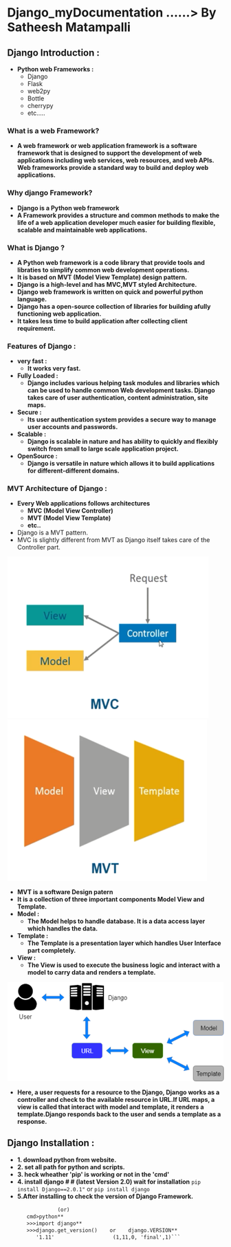 # Django_myDocumentation   ......> By Satheesh Matampalli
## Django Introduction :

* **Python web Frameworks :**
  * Django
  * Flask
  * web2py
  * Bottle
  * cherrypy
  * etc.....
### What is a web Framework?
 * **A web framework or web application framework is a software framework that is designed to support the development of web applications including web services, web resources, and web APIs. Web frameworks provide a standard way to build and deploy web applications.**
 
### Why django Framework?
 * **Django is a Python web framework**
 * **A Framework provides a structure and common methods to make the life of a web application developer much easier for building    flexible, scalable and maintainable web applications.**

### What is Django ?

* **A Python web framework is a code library that provide tools and libraties to simplify common web development operations.**
* **It is based on MVT (Model View Template) design pattern.**
* **Django is a high-level and has MVC,MVT styled Architecture.**
* **Django web framework is written on quick and powerful python language.**
* **Django has a open-source collection of libraries for building afully functioning web application.**
* **It takes less time to build application after collecting client requirement.**

### Features of Django :

 * **very fast  :**
   * **It works very fast.**
 * **Fully Loaded  :**
   * **Django includes various helping task modules and libraries which can be used to handle common Web development tasks. Django takes care of user authentication, content administration, site maps.**
 * **Secure  :**
   * **Its user authentication system provides a secure way to manage user accounts and passwords.**
 * **Scalable  :**
   * **Django is scalable in nature and has ability to quickly and flexibly switch from small to large scale application project.**
* **OpenSource  :**
  * **Django is versatile in nature which allows it to build applications for different-different domains.**
  

### MVT Architecture of Django  :

* **Every Web applications follows architectures**
  * **MVC (Model View Controller)**
  * **MVT (Model View Template)**
  * **etc..**
* Django is a MVT pattern.
* MVC is slightly different from MVT as Django itself takes care of the Controller part.
<img src='mvc.PNG' alt='mvc' />

<img src='mvt1.PNG' alt='mvc' />



* **MVT is a software Design patern**
* **It is a collection of three important components Model View and Template.**
* **Model  :**
  * **The Model helps to handle database. It is a data access layer which handles the data.**
* **Template  :**
  * **The Template is a presentation layer which handles User Interface part completely.**
* **View  :**
  * **The View is used to execute the business logic and interact with a model to carry data and renders a template.**

<img src='mvt.png' alt='mvt' />
  
* **Here, a user requests for a resource to the Django, Django works as a controller and check to the available resource in URL.If URL maps, a view is called that interact with model and template, it renders a template.Django responds back to the user and sends a template as a response.**

## **Django Installation :**
  * **1. download python from website.**
  * **2. set all path for python and scripts.**
  * **3. heck wheather 'pip' is working or not in the 'cmd'**
  * **4. install django # # (latest Version 2.0) wait for installation**
      `pip install Django==2.0.1"` or `pip install django`
  * **5.After installing to check the version of Django Framework.**
    ```cmd>django-admin --version
                 (or)
       cmd>python**
       >>>import django**
       >>>django.get_version()    or    django.VERSION**
          '1.11'                   (1,11,0, 'final',1)```

